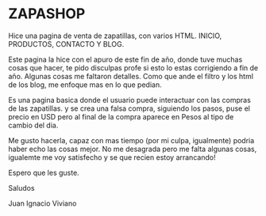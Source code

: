 
# ZAPASHOP


Hice una pagina de venta de zapatillas, con varios HTML. INICIO, PRODUCTOS, CONTACTO Y BLOG.

Este pagina la hice con el apuro de este fin de año, donde tuve muchas cosas que hacer, te pido disculpas profe si esto lo estas corrigiendo a fin de año. Algunas cosas me faltaron detalles. Como que ande el filtro y los html de los blog, me enfoque mas en lo que pedian.

Es una pagina basica donde el usuario puede interactuar con las compras de las zapatillas. y se crea una falsa compra, siguiendo los pasos, puse el precio en USD pero al final de la compra aparece en Pesos al tipo de cambio del dia. 

Me gusto hacerla, capaz con mas tiempo (por mi culpa, igualmente) podria haber echo las cosas mejor. No me desagrada pero me falta algunas cosas, igualemte me voy satisfecho y se que recien estoy arrancando! 

Espero que les guste.

Saludos

Juan Ignacio Viviano